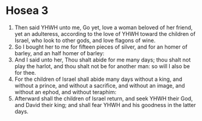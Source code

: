 ﻿# Hosea 3
1. Then said YHWH unto me, Go yet, love a woman beloved of her friend, yet an adulteress, according to the love of YHWH toward the children of Israel, who look to other gods, and love flagons of wine. 
2. So I bought her to me for fifteen pieces of silver, and for an homer of barley, and an half homer of barley: 
3. And I said unto her, Thou shalt abide for me many days; thou shalt not play the harlot, and thou shalt not be for another man: so will I also be for thee. 
4. For the children of Israel shall abide many days without a king, and without a prince, and without a sacrifice, and without an image, and without an ephod, and without teraphim: 
5. Afterward shall the children of Israel return, and seek YHWH their God, and David their king; and shall fear YHWH and his goodness in the latter days. 
